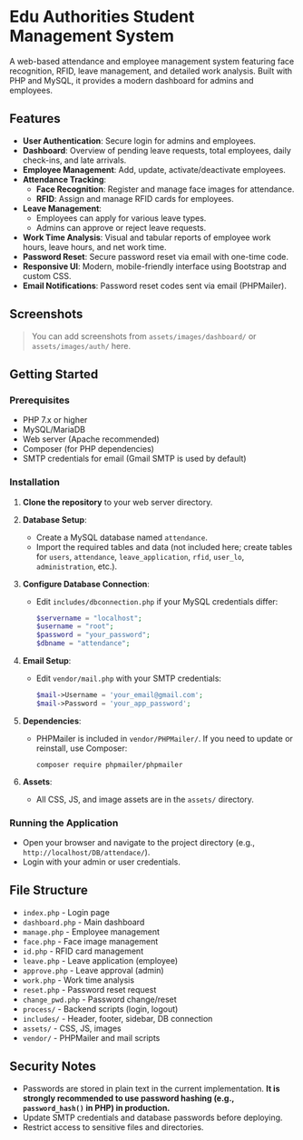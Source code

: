 # Edu Authorities Student Management System

A web-based attendance and employee management system featuring face recognition, RFID, leave management, and detailed work analysis. Built with PHP and MySQL, it provides a modern dashboard for admins and employees.

## Features

- **User Authentication**: Secure login for admins and employees.
- **Dashboard**: Overview of pending leave requests, total employees, daily check-ins, and late arrivals.
- **Employee Management**: Add, update, activate/deactivate employees.
- **Attendance Tracking**:
  - **Face Recognition**: Register and manage face images for attendance.
  - **RFID**: Assign and manage RFID cards for employees.
- **Leave Management**:
  - Employees can apply for various leave types.
  - Admins can approve or reject leave requests.
- **Work Time Analysis**: Visual and tabular reports of employee work hours, leave hours, and net work time.
- **Password Reset**: Secure password reset via email with one-time code.
- **Responsive UI**: Modern, mobile-friendly interface using Bootstrap and custom CSS.
- **Email Notifications**: Password reset codes sent via email (PHPMailer).

## Screenshots

> You can add screenshots from `assets/images/dashboard/` or `assets/images/auth/` here.

## Getting Started

### Prerequisites

- PHP 7.x or higher
- MySQL/MariaDB
- Web server (Apache recommended)
- Composer (for PHP dependencies)
- SMTP credentials for email (Gmail SMTP is used by default)

### Installation

1. **Clone the repository** to your web server directory.

2. **Database Setup**:
   - Create a MySQL database named `attendance`.
   - Import the required tables and data (not included here; create tables for `users`, `attendance`, `leave_application`, `rfid`, `user_lo`, `administration`, etc.).

3. **Configure Database Connection**:
   - Edit `includes/dbconnection.php` if your MySQL credentials differ:
     ```php
     $servername = "localhost";
     $username = "root";
     $password = "your_password";
     $dbname = "attendance";
     ```

4. **Email Setup**:
   - Edit `vendor/mail.php` with your SMTP credentials:
     ```php
     $mail->Username = 'your_email@gmail.com';
     $mail->Password = 'your_app_password';
     ```

5. **Dependencies**:
   - PHPMailer is included in `vendor/PHPMailer/`. If you need to update or reinstall, use Composer:
     ```
     composer require phpmailer/phpmailer
     ```

6. **Assets**:
   - All CSS, JS, and image assets are in the `assets/` directory.

### Running the Application

- Open your browser and navigate to the project directory (e.g., `http://localhost/DB/attendace/`).
- Login with your admin or user credentials.

## File Structure

- `index.php` - Login page
- `dashboard.php` - Main dashboard
- `manage.php` - Employee management
- `face.php` - Face image management
- `id.php` - RFID card management
- `leave.php` - Leave application (employee)
- `approve.php` - Leave approval (admin)
- `work.php` - Work time analysis
- `reset.php` - Password reset request
- `change_pwd.php` - Password change/reset
- `process/` - Backend scripts (login, logout)
- `includes/` - Header, footer, sidebar, DB connection
- `assets/` - CSS, JS, images
- `vendor/` - PHPMailer and mail scripts

## Security Notes

- Passwords are stored in plain text in the current implementation. **It is strongly recommended to use password hashing (e.g., `password_hash()` in PHP) in production.**
- Update SMTP credentials and database passwords before deploying.
- Restrict access to sensitive files and directories.
